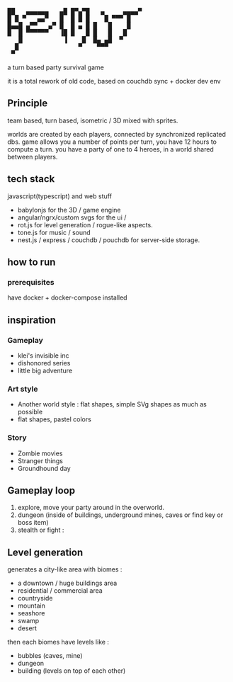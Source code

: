 <pre>
██   ▄▄▄▄▄▄   ▄█ █▀▄▀█   ▄     ▄▄▄▄▀ 
█ █ ▀   ▄▄▀   █  █ █ █    █ ▀▀▀ █    
█▄▄█ ▄▀▀   ▄▀ █  █ ▄ █ █   █    █    
█  █ ▀▀▀▀▀▀   ▐█ █   █ █   █   █     
   █           ▐    █  █▄ ▄█  ▀      
  █                ▀    ▀▀▀          
 ▀                                   
</pre>

a turn based party survival game

it is a total rework of old code, based on couchdb sync + docker dev env

## Principle

team based, turn based, isometric / 3D mixed with sprites.

worlds are created by each players, connected by synchronized replicated dbs.
game allows you a number of points per turn, you have 12 hours to compute a turn.
you have a party of one to 4 heroes, in a world shared between players.

## tech stack

javascript(typescript) and web stuff

- babylonjs for the 3D / game engine 
- angular/ngrx/custom svgs for the ui / 
- rot.js for level generation / rogue-like aspects.
- tone.js for music / sound
- nest.js / express / couchdb / pouchdb for server-side storage.

## how to run

### prerequisites
have docker + docker-compose installed

## inspiration

### Gameplay

- klei's invisible inc
- dishonored series
- little big adventure

### Art style

- Another world style : flat shapes, simple SVg shapes as much as possible
- flat shapes, pastel colors

### Story

- Zombie movies
- Stranger things
- Groundhound day

## Gameplay loop

1. explore, move your party around in the overworld.
2. dungeon (inside of buildings, underground mines, caves or find key or boss item)
3. stealth or fight :

## Level generation

generates a city-like area with biomes :

* a downtown / huge buildings area
* residential / commercial area
* countryside
* mountain
* seashore
* swamp
* desert

then each biomes have levels like :

* bubbles (caves, mine)
* dungeon
* building (levels on top of each other)


